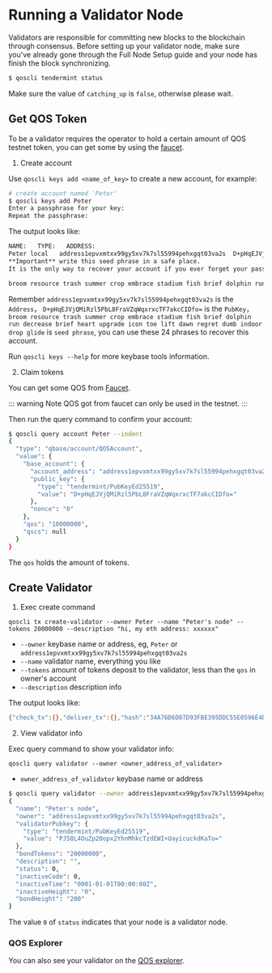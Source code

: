 # Running a Validator Node

Validators are responsible for committing new blocks to the blockchain through consensus.
Before setting up your validator node, make sure you've already gone through the Full Node Setup guide and your node has finish the block synchronizing.

```bash
$ qoscli tendermint status
```
Make sure the value of `catching_up` is `false`, otherwise please wait.

## Get QOS Token

To be a validator requires the operator to hold a certain amount of QOS testnet token, you can get some by using the [faucet](http://explorer.qoschain.info/freecoin/get).

1. Create account

Use `qoscli keys add <name_of_key>` to create a new account, for example:
```bash
# create account named 'Peter'
$ qoscli keys add Peter
Enter a passphrase for your key: 
Repeat the passphrase: 
```
The output looks like:
```bash
NAME:   TYPE:   ADDRESS:                                                PUBKEY:
Peter local   address1epvxmtxx99gy5xv7k7sl55994pehxgqt03va2s  D+pHqEJVjQMiRzl5PbL8FraVZqWqxrxcTF7akcCIDfo=
**Important** write this seed phrase in a safe place.
It is the only way to recover your account if you ever forget your password.

broom resource trash summer crop embrace stadium fish brief dolphin run decrease brief heart upgrade icon toe lift dawn regret dumb indoor drop glide
```
Remember `address1epvxmtxx99gy5xv7k7sl55994pehxgqt03va2s` is the `Address`，
`D+pHqEJVjQMiRzl5PbL8FraVZqWqxrxcTF7akcCIDfo=` is the `PubKey`，
`broom resource trash summer crop embrace stadium fish brief dolphin run decrease brief heart upgrade icon toe lift dawn regret dumb indoor drop glide` is `seed phrase`,
you can use these 24 phrases to recover this account.

Run `qoscli keys --help` for more keybase tools information.

2. Claim tokens

You can get some QOS from [Faucet](http://explorer.qoschain.info/freecoin/get).

::: warning Note 
QOS got from faucet can only be used in the testnet.
:::

Then run the query command to confirm your account:
```bash
$ qoscli query account Peter --indent
{
  "type": "qbase/account/QOSAccount",
  "value": {
    "base_account": {
      "account_address": "address1epvxmtxx99gy5xv7k7sl55994pehxgqt03va2s",
      "public_key": {
        "type": "tendermint/PubKeyEd25519",
        "value": "D+pHqEJVjQMiRzl5PbL8FraVZqWqxrxcTF7akcCIDfo="
      },
      "nonce": "0"
    },
    "qos": "10000000",
    "qscs": null
  }
}
```
The `qos` holds the amount of tokens. 

## Create Validator

1. Exec create command

```
qoscli tx create-validator --owner Peter --name "Peter's node" --tokens 20000000 --description "hi, my eth address: xxxxxx"
```
- `--owner` keybase name or address, eg, `Peter` or `address1epvxmtxx99gy5xv7k7sl55994pehxgqt03va2s`
- `--name`  validator name, everything you like
- `--tokens` amount of tokens deposit to the validator, less than the `qos` in owner's account
- `--description` description info

The output looks like:
```bash
{"check_tx":{},"deliver_tx":{},"hash":"34A76D6D07D93FBE395DDC55E0596E4D312A02A9","height":"200"}
```

2. View validator info

Exec query command to show your validator info:

`qoscli query validator --owner <owner_address_of_validator>`
- `owner_address_of_validator` keybase name or address

```bash
$ qoscli query validator --owner address1epvxmtxx99gy5xv7k7sl55994pehxgqt03va2s
{
  "name": "Peter's node",
  "owner": "address1epvxmtxx99gy5xv7k7sl55994pehxgqt03va2s",
  "validatorPubkey": {
    "type": "tendermint/PubKeyEd25519",
    "value": "PJ58L4OuZp20opx2YhnMhkcTzdEWI+UayicuckdKaTo="
  },
  "bondTokens": "20000000",
  "description": "",
  "status": 0,
  "inactiveCode": 0,
  "inactiveTime": "0001-01-01T00:00:00Z",
  "inactiveHeight": "0",
  "bondHeight": "200"
}
```
The value `0` of `status` indicates that your node is a validator node.

### QOS Explorer

You can also see your validator on the [QOS explorer](http://explorer.qoschain.info/validator/list).